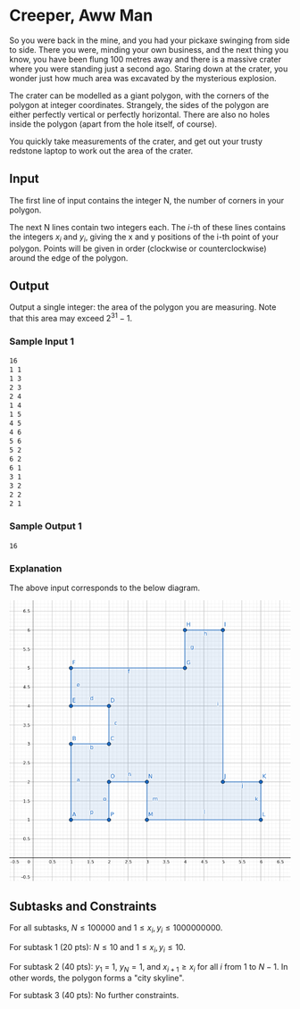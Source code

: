# Creeper, Aww Man

So you were back in the mine, and you had your pickaxe swinging from side to side. There you were, minding your own business, and the next thing you know, you have been flung 100 metres away and there is a massive crater where you were standing just a second ago. Staring down at the crater, you wonder just how much area was excavated by the mysterious explosion.

The crater can be modelled as a giant polygon, with the corners of the polygon at integer coordinates. Strangely, the sides of the polygon are either perfectly vertical or perfectly horizontal. There are also no holes inside the polygon (apart from the hole itself, of course).

You quickly take measurements of the crater, and get out your trusty redstone laptop to work out the area of the crater.

## Input

The first line of input contains the integer N, the number of corners in your polygon.

The next N lines contain two integers each. The $i$-th of these lines contains the integers $x_i$ and $y_i$, giving the x and y positions of the i-th point of your polygon. Points will be given in order (clockwise or counterclockwise) around the edge of the polygon.

## Output

Output a single integer: the area of the polygon you are measuring. Note that this area may exceed $2^{31}-1$.

### Sample Input 1

```
16
1 1
1 3
2 3
2 4
1 4
1 5
4 5
4 6
5 6
5 2
6 2
6 1
3 1
3 2
2 2
2 1
```

### Sample Output 1

```
16
```
### Explanation

The above input corresponds to the below diagram.

![1566182838503](sample.png)



## Subtasks and Constraints

For all subtasks, $N \le 100000​$ and $1 \le x_i, y_i \le 1000000000​$.

For subtask 1 (20 pts): $N \le 10$ and $1 \le x_i, y_i \le 10$.

For subtask 2 (40 pts): $y_1$ = 1, $y_N = 1$, and $x_{i+1} \ge x_i$ for all $i$ from $1$ to ​$N-1​$. In other words, the polygon forms a "city skyline".

For subtask 3 (40 pts): No further constraints.

